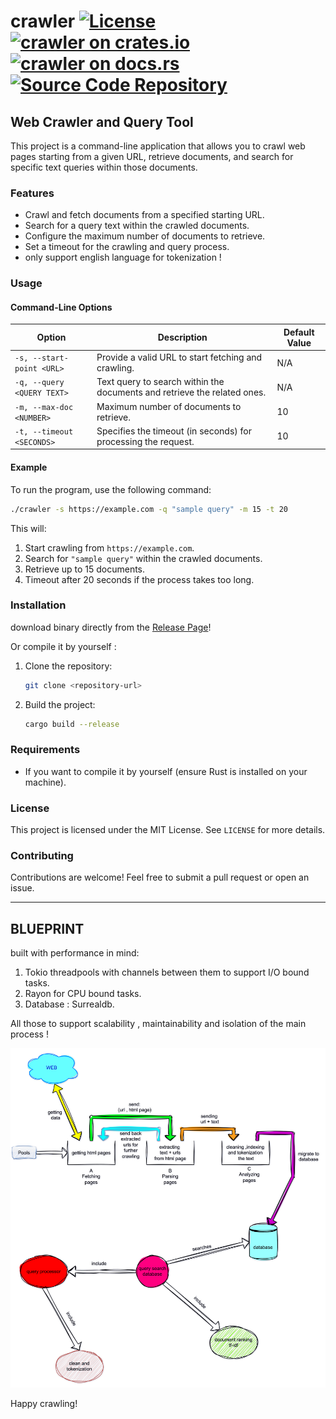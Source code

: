 # crawler [![License](https://img.shields.io/crates/l/crawler)](./LICENSE) [![crawler on crates.io](https://img.shields.io/crates/v/crawler)](https://crates.io/crates/crawler) [![crawler on docs.rs](https://docs.rs/crawler/badge.svg)](https://docs.rs/crawler) [![Source Code Repository](https://img.shields.io/badge/Code-On%20GitHub-blue?logo=GitHub)](https://github.com/ALAWIII/crawler)

## Web Crawler and Query Tool

This project is a command-line application that allows you to crawl web pages starting from a given URL,
retrieve documents, and search for specific text queries within those documents.

### Features

* Crawl and fetch documents from a specified starting URL.
* Search for a query text within the crawled documents.
* Configure the maximum number of documents to retrieve.
* Set a timeout for the crawling and query process.
* only support english language for tokenization !

### Usage

#### Command-Line Options

|Option|Description|Default Value|
|------|-----------|-------------|
|`-s, --start-point <URL>`|Provide a valid URL to start fetching and crawling.|N/A|
|`-q, --query <QUERY TEXT>`|Text query to search within the documents and retrieve the related ones.|N/A|
|`-m, --max-doc <NUMBER>`|Maximum number of documents to retrieve.|10|
|`-t, --timeout <SECONDS>`|Specifies the timeout (in seconds) for processing the request.|10|

#### Example

To run the program, use the following command:

```bash
./crawler -s https://example.com -q "sample query" -m 15 -t 20
```

This will:

1. Start crawling from `https://example.com`.
2. Search for `"sample query"` within the crawled documents.
3. Retrieve up to 15 documents.
4. Timeout after 20 seconds if the process takes too long.

### Installation

download binary directly from the [Release Page][__link0]!

Or compile it by yourself :

1. Clone the repository:
   ```bash
   git clone <repository-url>
   ```

2. Build the project:
   ```bash
   cargo build --release
   ```

### Requirements

* If you want to compile it by yourself (ensure Rust is installed on your machine).

### License

This project is licensed under the MIT License. See `LICENSE` for more details.

### Contributing

Contributions are welcome! Feel free to submit a pull request or open an issue.

---

## BLUEPRINT

built with performance in mind:

1. Tokio threadpools with channels between them to support I/O bound tasks.
1. Rayon for CPU bound tasks.
1. Database : Surrealdb.

All those to support scalability , maintainability and isolation of the main process !

![crawler blueprint](./blueprint.svg)

Happy crawling!


 [__link0]: https://github.com/ALAWIII/crawler/releases
